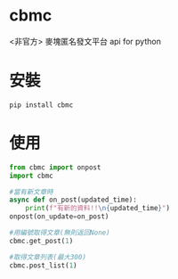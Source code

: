 # cbmc
<非官方> 麥塊匿名發文平台 api for python

# 安裝
```
pip install cbmc
```

# 使用

```py
from cbmc import onpost
import cbmc

#當有新文章時
async def on_post(updated_time):
    print(f"有新的資料!!\n{updated_time}")
onpost(on_update=on_post)

#用編號取得文章(無則返回None)
cbmc.get_post(1)

#取得文章列表(最大300)
cbmc.post_list(1)
```